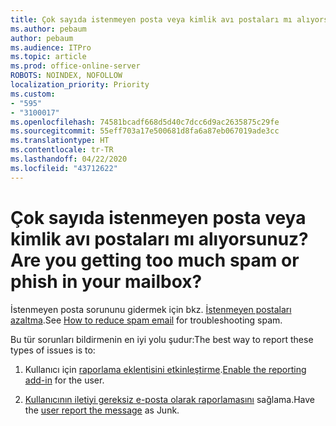 ```yaml
---
title: Çok sayıda istenmeyen posta veya kimlik avı postaları mı alıyorsunuz?
ms.author: pebaum
author: pebaum
ms.audience: ITPro
ms.topic: article
ms.prod: office-online-server
ROBOTS: NOINDEX, NOFOLLOW
localization_priority: Priority
ms.custom:
- "595"
- "3100017"
ms.openlocfilehash: 74581bcadf668d5d40c7dcc6d9ac2635875c29fe
ms.sourcegitcommit: 55eff703a17e500681d8fa6a87eb067019ade3cc
ms.translationtype: HT
ms.contentlocale: tr-TR
ms.lasthandoff: 04/22/2020
ms.locfileid: "43712622"
---
```

# <a name="are-you-getting-too-much-spam-or-phish-in-your-mailbox"></a><span data-ttu-id="29fd0-102">Çok sayıda istenmeyen posta veya kimlik avı postaları mı alıyorsunuz?</span><span class="sxs-lookup"><span data-stu-id="29fd0-102">Are you getting too much spam or phish in your mailbox?</span></span>

<span data-ttu-id="29fd0-103">İstenmeyen posta sorununu gidermek için bkz. [İstenmeyen postaları azaltma](https://docs.microsoft.com/office365/securitycompliance/reduce-spam-email).</span><span class="sxs-lookup"><span data-stu-id="29fd0-103">See [How to reduce spam email](https://docs.microsoft.com/office365/securitycompliance/reduce-spam-email) for troubleshooting spam.</span></span>
  
<span data-ttu-id="29fd0-104">Bu tür sorunları bildirmenin en iyi yolu şudur:</span><span class="sxs-lookup"><span data-stu-id="29fd0-104">The best way to report these types of issues is to:</span></span>
  
1. <span data-ttu-id="29fd0-105">Kullanıcı için [raporlama eklentisini etkinleştirme](https://docs.microsoft.com/office365/securitycompliance/enable-the-report-message-add-in).</span><span class="sxs-lookup"><span data-stu-id="29fd0-105">[Enable the reporting add-in](https://docs.microsoft.com/office365/securitycompliance/enable-the-report-message-add-in) for the user.</span></span>

2. <span data-ttu-id="29fd0-106">[Kullanıcının iletiyi gereksiz e-posta olarak raporlamasını](https://support.office.com/article/b5caa9f1-cdf3-4443-af8c-ff724ea719d2) sağlama.</span><span class="sxs-lookup"><span data-stu-id="29fd0-106">Have the [user report the message](https://support.office.com/article/b5caa9f1-cdf3-4443-af8c-ff724ea719d2) as Junk.</span></span>
